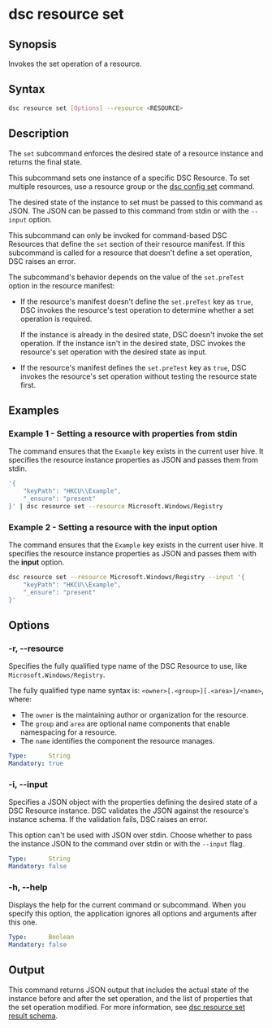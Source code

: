 # dsc resource set

## Synopsis

Invokes the set operation of a resource.

## Syntax

```sh
dsc resource set [Options] --resource <RESOURCE>
```

## Description

The `set` subcommand enforces the desired state of a resource instance and returns the final state.

This subcommand sets one instance of a specific DSC Resource. To set multiple resources,
use a resource group or the [dsc config set][01] command.

The desired state of the instance to set must be passed to this command as JSON. The JSON can be
passed to this command from stdin or with the `--input` option.

This subcommand can only be invoked for command-based DSC Resources that define the `set` section
of their resource manifest. If this subcommand is called for a resource that doesn't define a set
operation, DSC raises an error.

The subcommand's behavior depends on the value of the `set.preTest` option in the resource
manifest:

- If the resource's manifest doesn't define the `set.preTest` key as `true`, DSC invokes the
  resource's test operation to determine whether a set operation is required.

  If the instance is already in the desired state, DSC doesn't invoke the set operation. If the
  instance isn't in the desired state, DSC invokes the resource's set operation with the desired
  state as input.
- If the resource's manifest defines the `set.preTest` key as `true`, DSC invokes the resource's
  set operation without testing the resource state first.

## Examples

### Example 1 - Setting a resource with properties from stdin

The command ensures that the `Example` key exists in the current user hive. It specifies the
resource instance properties as JSON and passes them from stdin.

```sh
'{
    "keyPath": "HKCU\\Example",
    "_ensure": "present"
}' | dsc resource set --resource Microsoft.Windows/Registry
```

### Example 2 - Setting a resource with the input option

The command ensures that the `Example` key exists in the current user hive. It specifies the
resource instance properties as JSON and passes them with the **input** option.

```sh
dsc resource set --resource Microsoft.Windows/Registry --input '{
    "keyPath": "HKCU\\Example",
    "_ensure": "present"
}'
```

## Options

### -r, --resource

Specifies the fully qualified type name of the DSC Resource to use, like
`Microsoft.Windows/Registry`.

The fully qualified type name syntax is: `<owner>[.<group>][.<area>]/<name>`, where:

- The `owner` is the maintaining author or organization for the resource.
- The `group` and `area` are optional name components that enable namespacing for a resource.
- The `name` identifies the component the resource manages.

```yaml
Type:      String
Mandatory: true
```

### -i, --input

Specifies a JSON object with the properties defining the desired state of a DSC Resource instance.
DSC validates the JSON against the resource's instance schema. If the validation fails, DSC raises
an error.

This option can't be used with JSON over stdin. Choose whether to pass the instance JSON to the
command over stdin or with the `--input` flag.

```yaml
Type:      String
Mandatory: false
```

### -h, --help

Displays the help for the current command or subcommand. When you specify this option, the
application ignores all options and arguments after this one.

```yaml
Type:      Boolean
Mandatory: false
```

## Output

This command returns JSON output that includes the actual state of the instance before and after
the set operation, and the list of properties that the set operation modified. For more
information, see [dsc resource set result schema][02].

[01]: ../config/set.md
[02]: ../../schemas/outputs/resource/set.md
